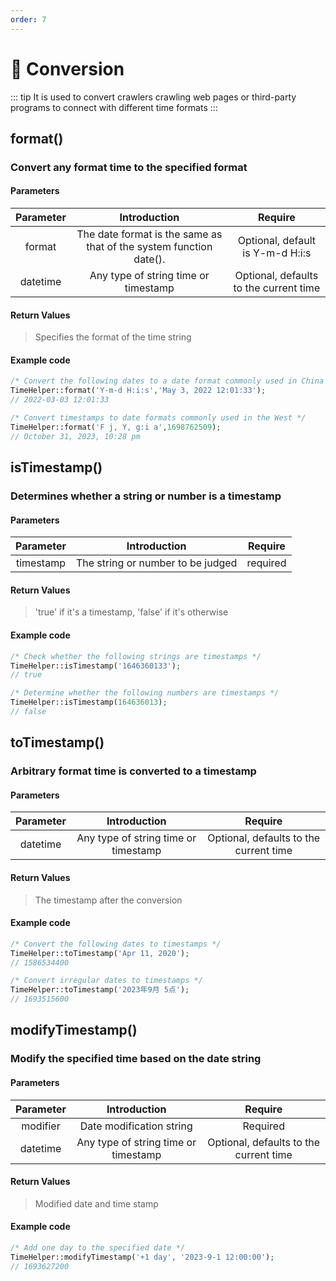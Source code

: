 ```yaml
---
order: 7
---
```


# 🍍 Conversion

::: tip
It is used to convert crawlers crawling web pages or third-party programs to connect with different time formats
:::

## format()

### Convert any format time to the specified format

#### Parameters

| Parameter |                            Introduction                            |                Require                 |
|:---------:|:------------------------------------------------------------------:|:--------------------------------------:|
|  format   | The date format is the same as that of the system function date(). |    Optional, default is Y-m-d H:i:s    |
| datetime  |                Any type of string time or timestamp                | Optional, defaults to the current time |

#### Return Values

> Specifies the format of the time string

#### Example code

```php
/* Convert the following dates to a date format commonly used in China */
TimeHelper::format('Y-m-d H:i:s','May 3, 2022 12:01:33');
// 2022-03-03 12:01:33

/* Convert timestamps to date formats commonly used in the West */
TimeHelper::format('F j, Y, g:i a',1698762509);
// October 31, 2023, 10:28 pm
```

## isTimestamp()

### Determines whether a string or number is a timestamp

#### Parameters

| Parameter |           Introduction            | Require  |
|:---------:|:---------------------------------:|:--------:|
| timestamp | The string or number to be judged | required |

#### Return Values

> 'true' if it's a timestamp, 'false' if it's otherwise

#### Example code

```php
/* Check whether the following strings are timestamps */
TimeHelper::isTimestamp('1646360133');
// true

/* Determine whether the following numbers are timestamps */
TimeHelper::isTimestamp(164636013);
// false
```

## toTimestamp()

### Arbitrary format time is converted to a timestamp

#### Parameters

| Parameter |             Introduction             |                Require                 |
|:---------:|:------------------------------------:|:--------------------------------------:|
| datetime  | Any type of string time or timestamp | Optional, defaults to the current time |

#### Return Values

> The timestamp after the conversion

#### Example code

```php
/* Convert the following dates to timestamps */
TimeHelper::toTimestamp('Apr 11, 2020');
// 1586534400

/* Convert irregular dates to timestamps */
TimeHelper::toTimestamp('2023年9月 5点');
// 1693515600
```

## modifyTimestamp()

### Modify the specified time based on the date string

#### Parameters

| Parameter |             Introduction             |                Require                 |
|:---------:|:------------------------------------:|:--------------------------------------:|
| modifier  |       Date modification string       |                Required                |
| datetime  | Any type of string time or timestamp | Optional, defaults to the current time |

#### Return Values

> Modified date and time stamp

#### Example code

```php
/* Add one day to the specified date */
TimeHelper::modifyTimestamp('+1 day', '2023-9-1 12:00:00');
// 1693627200
```